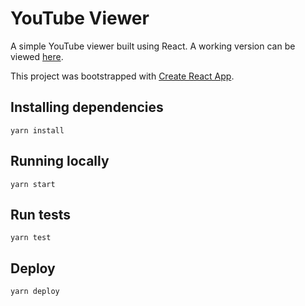 # YouTube Viewer

A simple YouTube viewer built using React. A working version can be viewed [here](https://vanillaslice.github.io/YouTubeViewer/).

This project was bootstrapped with [Create React App](https://github.com/facebookincubator/create-react-app).

## Installing dependencies
```
yarn install
```

## Running locally
```
yarn start
```

## Run tests
```
yarn test
```

## Deploy
```
yarn deploy
```
